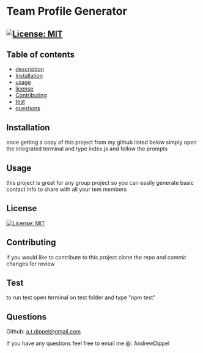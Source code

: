 # Team Profile Generator
  ## [![License: MIT](https://img.shields.io/badge/License-MIT-yellow.svg)](https://opensource.org/licenses/MIT)
  ## Table of contents
* [description](#description)
* [Installation](#Installation)
* [usage](#Usage)
* [license](#License)
* [Contributing](#Contributing)
* [test](#Test)
* [questions](#Questions)

## Installation
once getting a copy of this project from my github listed below simply open the integrated terminal and type index.js and follow the prompts 
## Usage
this project is great for any group project so you can easily generate basic contact info to share with all your tem members
## License
[![License: MIT](https://img.shields.io/badge/License-MIT-yellow.svg)](https://opensource.org/licenses/MIT)
## Contributing
if you would like to contribute to this project clone the repo and commit changes for review
## Test
to run test open terminal on test folder and type "npm test"
## Questions
Github: a.t.dippel@gmail.com

If you have any questions feel free to email me @:
AndrewDippel

